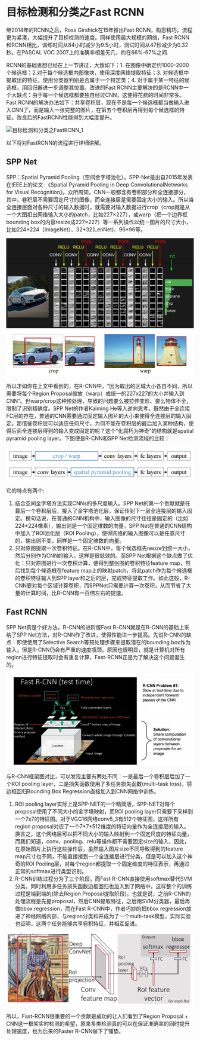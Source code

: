 # 目标检测和分类之Fast RCNN
继2014年的RCNN之后，Ross Girshick在15年推出Fast RCNN，构思精巧，流程更为紧凑，大幅提升了目标检测的速度。同样使用最大规模的网络，Fast RCNN和RCNN相比，训练时间从84小时减少为9.5小时，测试时间从47秒减少为0.32秒。在PASCAL VOC 2007上的准确率相差无几，约在66%-67%之间.

RCNN的基础思想已经在上一节讲过，大致如下：1. 在图像中确定约1000-2000个候选框；2.对于每个候选框内图像块，使用深度网络提取特征；3. 对候选框中提取出的特征，使用分类器判别是否属于一个特定类；4. 对于属于某一特征的候选框，用回归器进一步调整其位置。改进的Fast RCNN主要解决的是RCNN中一个大缺点：由于每一个候选框都要独自经过CNN，这使得花费的时间非常多。Fast RCNN的解决办法如下：共享卷积层，现在不是每一个候选框都当做输入进入CNN了，而是输入一张完整的图片，在第五个卷积层再得到每个候选框的特征。改良后的FastRCNN性能得到大幅度提升。

![目标检测和分类之FastRCNN_1](images/目标检测和分类之FastRCNN_1)

以下将对FastRCNN的流程进行详细讲解。

## SPP Net
SPP：Spatial Pyramid Pooling（空间金字塔池化）。SPP-Net是出自2015年发表在IEEE上的论文-《Spatial Pyramid Pooling in Deep ConvolutionalNetworks for Visual Recognition》。众所周知，CNN一般都含有卷积部分和全连接部分，其中，卷积层不需要固定尺寸的图像，而全连接层是需要固定大小的输入。所以当全连接层面对各种尺寸的输入数据时，就需要对输入数据进行crop（crop就是从一个大图扣出网络输入大小的patch，比如227×227），或warp（把一个边界框bounding box的内容resize成227×227）等一系列操作以统一图片的尺寸大小，比如224\*224（ImageNet）、32\*32(LenNet)、96\*96等。

![目标检测和分类之FastRCNN_2](images/目标检测和分类之FastRCNN_2)
![目标检测和分类之FastRCNN_3](images/目标检测和分类之FastRCNN_3)

所以才如你在上文中看到的，在R-CNN中，“因为取出的区域大小各自不同，所以需要将每个Region Proposal缩放（warp）成统一的227x227的大小并输入到CNN”。但warp/crop这种预处理，导致的问题要么被拉伸变形、要么物体不全，限制了识别精确度。SPP Net的作者Kaiming He等人逆向思考，既然由于全连接FC层的存在，普通的CNN需要通过固定输入图片的大小来使得全连接层的输入固定。那借鉴卷积层可以适应任何尺寸，为何不能在卷积层的最后加入某种结构，使得后面全连接层得到的输入变成固定的呢？这个“化腐朽为神奇”的结构就是spatial pyramid pooling layer。下图便是R-CNN和SPP Net检测流程的比较：

![目标检测和分类之FastRCNN_4](images/目标检测和分类之FastRCNN_4)

它的特点有两个:

1. 结合空间金字塔方法实现CNNs的多尺度输入。SPP Net的第一个贡献就是在最后一个卷积层后，接入了金字塔池化层，保证传到下一层全连接层的输入固定。换句话说，在普通的CNN机构中，输入图像的尺寸往往是固定的（比如224*224像素），输出则是一个固定维数的向量。SPP Net在普通的CNN结构中加入了ROI池化层（ROI Pooling），使得网络的输入图像可以是任意尺寸的，输出则不变，同样是一个固定维数的向量。
2. 只对原图提取一次卷积特征。在R-CNN中，每个候选框先resize到统一大小，然后分别作为CNN的输入，这样是很低效的。而SPP Net根据这个缺点做了优化：只对原图进行一次卷积计算，便得到整张图的卷积特征feature map，然后找到每个候选框在feature map上的映射patch，将此patch作为每个候选框的卷积特征输入到SPP layer和之后的层，完成特征提取工作。如此这般，R-CNN要对每个区域计算卷积，而SPPNet只需要计算一次卷积，从而节省了大量的计算时间，比R-CNN有一百倍左右的提速。

## Fast RCNN
SPP Net真是个好方法，R-CNN的进阶版Fast R-CNN就是在R-CNN的基础上采纳了SPP Net方法，对R-CNN作了改进，使得性能进一步提高。先说R-CNN的缺点：即使使用了Selective Search等预处理步骤来提取潜在的bounding box作为输入，但是R-CNN仍会有严重的速度瓶颈，原因也很明显，就是计算机对所有region进行特征提取时会有重复计算，Fast-RCNN正是为了解决这个问题诞生的。

![目标检测和分类之FastRCNN_5](images/目标检测和分类之FastRCNN_5)

与R-CNN框架图对比，可以发现主要有两处不同：一是最后一个卷积层后加了一个ROI pooling layer，二是损失函数使用了多任务损失函数(multi-task loss)，将边框回归Bounding Box Regression直接加入到CNN网络中训练。

1. ROI pooling layer实际上是SPP-NET的一个精简版，SPP-NET对每个proposal使用了不同大小的金字塔映射，而ROI pooling layer只需要下采样到一个7x7的特征图。对于VGG16网络conv5_3有512个特征图，这样所有region proposal对应了一个7\*7\*512维度的特征向量作为全连接层的输入。换言之，这个网络层可以把不同大小的输入映射到一个固定尺度的特征向量，而我们知道，conv、pooling、relu等操作都不需要固定size的输入，因此，在原始图片上执行这些操作后，虽然输入图片size不同导致得到的feature map尺寸也不同，不能直接接到一个全连接层进行分类，但是可以加入这个神奇的ROI Pooling层，对每个region都提取一个固定维度的特征表示，再通过正常的softmax进行类型识别。
2. R-CNN训练过程分为了三个阶段，而Fast R-CNN直接使用softmax替代SVM分类，同时利用多任务损失函数边框回归也加入到了网络中，这样整个的训练过程是端到端的(除去Region Proposal提取阶段)。也就是说，之前R-CNN的处理流程是先提proposal，然后CNN提取特征，之后用SVM分类器，最后再做bbox regression，而在Fast R-CNN中，作者巧妙的把bbox regression放进了神经网络内部，与region分类和并成为了一个multi-task模型，实际实验也证明，这两个任务能够共享卷积特征，并相互促进。

![目标检测和分类之FastRCNN_6](images/目标检测和分类之FastRCNN_6)

所以，Fast-RCNN很重要的一个贡献是成功的让人们看到了Region Proposal + CNN这一框架实时检测的希望，原来多类检测真的可以在保证准确率的同时提升处理速度，也为后来的Faster R-CNN做下了铺垫。

